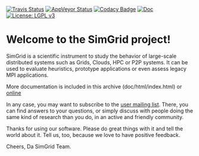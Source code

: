 [![Travis Status](https://travis-ci.org/simgrid/simgrid.svg?branch=master)](https://travis-ci.org/simgrid/simgrid)
[![AppVeyor Status](https://ci.appveyor.com/api/projects/status/gvcssh340fwtoc35?svg=true)](https://ci.appveyor.com/project/mquinson/simgrid)
[![Codacy Badge](https://api.codacy.com/project/badge/Grade/bf1bdba50440485fbda2ac19f462ccc7)](https://www.codacy.com/app/mquinson/simgrid?utm_source=github.com&amp)
[![Doc](https://readthedocs.org/projects/pip/badge/?version=stable)](http://simgrid.gforge.inria.fr/simgrid/latest/doc/)
[![License: LGPL v3][license-badge]](COPYING)

# Welcome to the SimGrid project!

SimGrid is a scientific instrument to study the behavior of 
large-scale distributed systems such as Grids, Clouds, HPC or P2P
systems. It can be used to evaluate heuristics, prototype applications 
or even assess legacy MPI applications.

More documentation is included in this archive (doc/html/index.html)
or [online](http://simgrid.gforge.inria.fr/)

In any case, you may want to subscribe to the [user mailing list](http://lists.gforge.inria.fr/mailman/listinfo/simgrid-user). 
There, you can find answers to your questions, or simply discuss with
people doing the same kind of research than you do, in an active and
friendly community.

Thanks for using our software. Please do great things with it and tell
the world about it. Tell us, too, because we love to have positive
feedback.

Cheers,
Da SimGrid Team.

[license-badge]: https://img.shields.io/badge/License-LGPL%20v3-blue.svg
[release-badge]: https://img.shields.io/github/release/simgrid/simgrid.svg
[release-link]:  https://gforge.inria.fr/frs/?group_id=12
